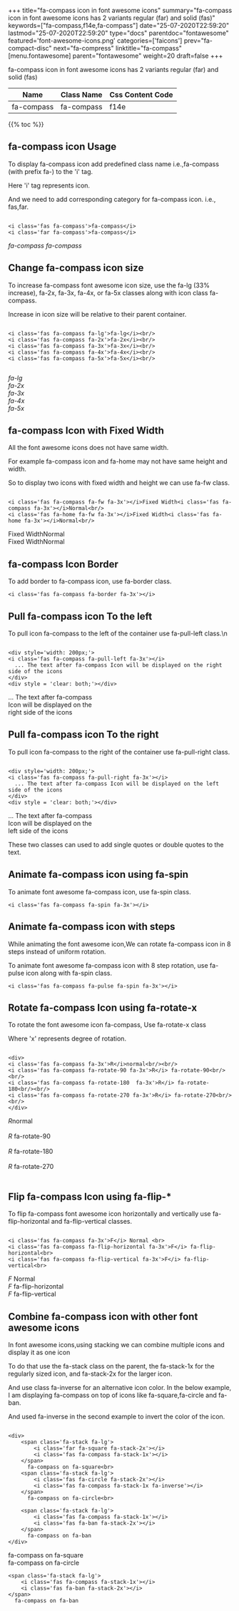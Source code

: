 +++
title="fa-compass icon in font awesome icons"
summary="fa-compass icon in font awesome icons has 2 variants regular (far) and solid (fas)"
keywords=["fa-compass,f14e,fa-compass"]
date="25-07-2020T22:59:20"
lastmod="25-07-2020T22:59:20"
type="docs"
parentdoc="fontawesome"
featured='font-awesome-icons.png'
categories=['faicons']
prev="fa-compact-disc"
next="fa-compress"
linktitle="fa-compass"
[menu.fontawesome]
parent="fontawesome"
weight=20
draft=false
+++


fa-compass icon in font awesome icons has 2 variants regular (far) and solid (fas)

<div class='table-responsive'><table class='table'><thead><tr><th>Name</th><th>Class Name</th><th>Css Content Code</th></tr></thead><tbody><tr><td>fa-compass</td><td>fa-compass</td><td>f14e</td></tr></tbody></table></div>


{{% toc %}}


## fa-compass icon Usage

To display fa-compass icon add predefined class name i.e.,fa-compass (with prefix fa-) to the 'i' tag.

Here 'i' tag represents icon.

And we need to add corresponding category for fa-compass icon. i.e., fas,far.


```

<i class='fas fa-compass'>fa-compass</i>
<i class='far fa-compass'>fa-compass</i>
```

<i class='fas fa-compass'>fa-compass</i>
<i class='far fa-compass'>fa-compass</i>




## Change fa-compass icon size
To increase fa-compass font awesome icon size, use the fa-lg (33% increase), fa-2x, fa-3x, fa-4x, or fa-5x classes along with icon class fa-compass.

Increase in icon size will be relative to their parent container. 

```

<i class='fas fa-compass fa-lg'>fa-lg</i><br/>
<i class='fas fa-compass fa-2x'>fa-2x</i><br/>
<i class='fas fa-compass fa-3x'>fa-3x</i><br/>
<i class='fas fa-compass fa-4x'>fa-4x</i><br/>
<i class='fas fa-compass fa-5x'>fa-5x</i><br/>
            
```

<i class='fas fa-compass fa-lg'>fa-lg</i><br/>
<i class='fas fa-compass fa-2x'>fa-2x</i><br/>
<i class='fas fa-compass fa-3x'>fa-3x</i><br/>
<i class='fas fa-compass fa-4x'>fa-4x</i><br/>
<i class='fas fa-compass fa-5x'>fa-5x</i><br/>
            



## fa-compass Icon with Fixed Width 

All the font awesome icons does not have same width.

For example fa-compass icon and fa-home may not have same height and width.

So to display two icons with fixed width and height we can use fa-fw class.


```

<i class='fas fa-compass fa-fw fa-3x'></i>Fixed Width<i class='fas fa-compass fa-3x'></i>Normal<br/>
<i class='fas fa-home fa-fw fa-3x'></i>Fixed Width<i class='fas fa-home fa-3x'></i>Normal<br/>
```

<i class='fas fa-compass fa-fw fa-3x'></i>Fixed Width<i class='fas fa-compass fa-3x'></i>Normal<br/>
<i class='fas fa-home fa-fw fa-3x'></i>Fixed Width<i class='fas fa-home fa-3x'></i>Normal<br/>



## fa-compass Icon Border 

To add border to fa-compass icon, use fa-border class.


```
<i class='fas fa-compass fa-border fa-3x'></i>

```
<i class='fas fa-compass fa-border fa-3x'></i>





## Pull fa-compass icon To the left

To pull icon fa-compass to the left of the container use fa-pull-left class.\n

```

<div style='width: 200px;'>
<i class='fas fa-compass fa-pull-left fa-3x'></i>
  ... The text after fa-compass Icon will be displayed on the right side of the icons
</div>
<div style = 'clear: both;'></div>
```

<div style='width: 200px;'>
<i class='fas fa-compass fa-pull-left fa-3x'></i>
  ... The text after fa-compass Icon will be displayed on the right side of the icons
</div>
<div style = 'clear: both;'></div>




## Pull fa-compass icon To the right
To pull icon fa-compass to the right of the container use fa-pull-right class.

```

<div style='width: 200px;'>
<i class='fas fa-compass fa-pull-right fa-3x'></i>
  ... The text after fa-compass Icon will be displayed on the left side of the icons
</div>
<div style = 'clear: both;'></div>
```

<div style='width: 200px;'>
<i class='fas fa-compass fa-pull-right fa-3x'></i>
  ... The text after fa-compass Icon will be displayed on the left side of the icons
</div>
<div style = 'clear: both;'></div>

These two classes can used to add single quotes or double quotes to the text.


## Animate fa-compass icon using fa-spin
To animate font awesome fa-compass icon, use fa-spin class.

```
<i class='fas fa-compass fa-spin fa-3x'></i>
```
<i class='fas fa-compass fa-spin fa-3x'></i>




## Animate fa-compass icon with steps
While animating the font awesome icon,We can rotate fa-compass icon in 8 steps instead of uniform rotation.

To animate font awesome fa-compass icon with 8 step rotation, use fa-pulse icon along with fa-spin class.


```
<i class='fas fa-compass fa-pulse fa-spin fa-3x'></i>

```
<i class='fas fa-compass fa-pulse fa-spin fa-3x'></i>





## Rotate fa-compass Icon using fa-rotate-x
To rotate the font awesome icon fa-compass, Use fa-rotate-x class

Where 'x' represents degree of rotation.


```

<div>
<i class='fas fa-compass fa-3x'>R</i>normal<br/><br/>
<i class='fas fa-compass fa-rotate-90 fa-3x'>R</i> fa-rotate-90<br/><br/> 
<i class='fas fa-compass fa-rotate-180  fa-3x'>R</i> fa-rotate-180<br/><br/> 
<i class='fas fa-compass fa-rotate-270 fa-3x'>R</i> fa-rotate-270<br/><br/>
</div>
```

<div>
<i class='fas fa-compass fa-3x'>R</i>normal<br/><br/>
<i class='fas fa-compass fa-rotate-90 fa-3x'>R</i> fa-rotate-90<br/><br/> 
<i class='fas fa-compass fa-rotate-180  fa-3x'>R</i> fa-rotate-180<br/><br/> 
<i class='fas fa-compass fa-rotate-270 fa-3x'>R</i> fa-rotate-270<br/><br/>
</div>




## Flip fa-compass Icon using fa-flip-*
To flip fa-compass font awesome icon horizontally and vertically use fa-flip-horizontal and fa-flip-vertical classes. 

```

<i class='fas fa-compass fa-3x'>F</i> Normal <br>
<i class='fas fa-compass fa-flip-horizontal fa-3x'>F</i> fa-flip-horizontal<br>
<i class='fas fa-compass fa-flip-vertical fa-3x'>F</i> fa-flip-vertical<br>
```

<i class='fas fa-compass fa-3x'>F</i> Normal <br>
<i class='fas fa-compass fa-flip-horizontal fa-3x'>F</i> fa-flip-horizontal<br>
<i class='fas fa-compass fa-flip-vertical fa-3x'>F</i> fa-flip-vertical<br>




## Combine fa-compass icon with other font awesome icons
In font awesome icons,using stacking we can combine multiple icons and display it as one icon 

To do that use the fa-stack class on the parent, the fa-stack-1x for the regularly sized icon, and fa-stack-2x for the larger icon.

And use class fa-inverse for an alternative icon color. 
In the below example, I am displaying fa-compass on top of icons like fa-square,fa-circle and fa-ban.

And used fa-inverse in the second example to invert the color of the icon.

```

<div>
    <span class='fa-stack fa-lg'>
        <i class='far fa-square fa-stack-2x'></i>
        <i class='fas fa-compass fa-stack-1x'></i>
    </span>
      fa-compass on fa-square<br>
    <span class='fa-stack fa-lg'>
        <i class='fas fa-circle fa-stack-2x'></i>
        <i class='fas fa-compass fa-stack-1x fa-inverse'></i>
    </span>
      fa-compass on fa-circle<br>

    <span class='fa-stack fa-lg'>
        <i class='fas fa-compass fa-stack-1x'></i>
        <i class='fas fa-ban fa-stack-2x'></i>
    </span>
      fa-compass on fa-ban
</div>
```

<div>
    <span class='fa-stack fa-lg'>
        <i class='far fa-square fa-stack-2x'></i>
        <i class='fas fa-compass fa-stack-1x'></i>
    </span>
      fa-compass on fa-square<br>
    <span class='fa-stack fa-lg'>
        <i class='fas fa-circle fa-stack-2x'></i>
        <i class='fas fa-compass fa-stack-1x fa-inverse'></i>
    </span>
      fa-compass on fa-circle<br>

    <span class='fa-stack fa-lg'>
        <i class='fas fa-compass fa-stack-1x'></i>
        <i class='fas fa-ban fa-stack-2x'></i>
    </span>
      fa-compass on fa-ban
</div>






